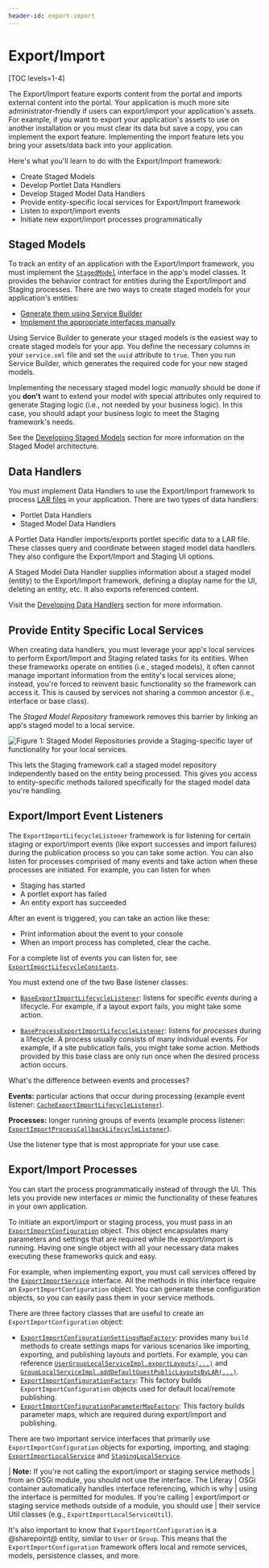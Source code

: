 ```yaml
---
header-id: export-import
---
```


# Export/Import

[TOC levels=1-4]

The Export/Import feature exports content from the portal and imports external
content into the portal. Your application is much more site
administrator-friendly if users can export/import your application's assets. For
example, if you want to export your application's assets to use on another
installation or you must clear its data but save a copy, you can implement
the export feature. Implementing the import feature lets you bring your
assets/data back into your application.

Here's what you'll learn to do with the Export/Import framework: 

- Create Staged Models
- Develop Portlet Data Handlers
- Develop Staged Model Data Handlers
- Provide entity-specific local services for Export/Import framework
- Listen to export/import events
- Initiate new export/import processes programmatically

## Staged Models

To track an entity of an application with the Export/Import framework, you must
implement the
[`StagedModel`](@platform-ref@/7.2-latest/javadocs/portal-kernel/com/liferay/portal/kernel/model/StagedModel.html)
interface in the app's model classes. It provides the behavior contract for
entities during the Export/Import and Staging processes. There are two ways to
create staged models for your application's entities:

- [Generate them using Service Builder](/docs/7-2/frameworks/-/knowledge_base/f/generating-staged-models-using-service-builder)
- [Implement the appropriate interfaces manually](/docs/7-2/frameworks/-/knowledge_base/f/creating-staged-models-manually)

Using Service Builder to generate your staged models is the easiest way to
create staged models for your app. You define the necessary columns in your
`service.xml` file and set the `uuid` attribute to `true`. Then you run
Service Builder, which generates the required code for your new staged models.

Implementing the necessary staged model logic *manually* should be done if you
**don't** want to extend your model with special attributes only required to
generate Staging logic (i.e., not needed by your business logic). In this case,
you should adapt your business logic to meet the Staging framework's needs.

See the
[Developing Staged Models](/docs/7-2/frameworks/-/knowledge_base/f/developing-staged-models)
section for more information on the Staged Model architecture.

## Data Handlers

You must implement Data Handlers to use the Export/Import framework to process
[LAR files](/docs/7-2/reference/-/knowledge_base/r/liferay-archive-lar-file)
in your application. There are two types of data handlers:

- Portlet Data Handlers
- Staged Model Data Handlers

A Portlet Data Handler imports/exports portlet specific data to a LAR file.
These classes query and coordinate between staged model data handlers. They also
configure the Export/Import and Staging UI options.

A Staged Model Data Handler supplies information about a staged model (entity)
to the Export/Import framework, defining a display name for the UI, deleting an
entity, etc. It also exports referenced content.

Visit the
[Developing Data Handlers](/docs/7-2/frameworks/-/knowledge_base/f/developing-data-handlers)
section for more information.

## Provide Entity Specific Local Services

When creating data handlers, you must leverage your app's local services to
perform Export/Import and Staging related tasks for its entities. When these
frameworks operate on entities (i.e., staged models), it often cannot manage
important information from the entity's local services alone; instead, you're
forced to reinvent basic functionality so the framework can access it. This is
caused by services not sharing a common ancestor (i.e., interface or base
class).

The *Staged Model Repository* framework removes this barrier by linking an app's
staged model to a local service.

![Figure 1: Staged Model Repositories provide a Staging-specific layer of functionality for your local services.](../../../images/staged-model-repository.png)

This lets the Staging framework call a staged model repository independently
based on the entity being processed. This gives you access to entity-specific
methods tailored specifically for the staged model data you're handling.

## Export/Import Event Listeners

The `ExportImportLifecycleListener` framework is for 
listening for certain staging or export/import events (like export successes and
import failures) during the publication process so you can take some action. You
can also listen for processes comprised of many events and take action when
these processes are initiated. For example, you can listen for when

- Staging has started
- A portlet export has failed
- An entity export has succeeded

After an event is triggered, you can take an action like these: 

- Print information about the event to your console 
- When an import process has completed, clear the cache.

For a complete list of events you can listen for, see
[`ExportImportLifecycleConstants`](@platform-ref@/7.2-latest/javadocs/portal-kernel/com/liferay/exportimport/kernel/lifecycle/ExportImportLifecycleConstants.html).

You must extend one of the two Base listener classes:

- [`BaseExportImportLifecycleListener`](@platform-ref@/7.2-latest/javadocs/portal-kernel/com/liferay/exportimport/kernel/lifecycle/BaseExportImportLifecycleListener.html):
  listens for specific *events* during a lifecycle. For example, if a layout
  export fails, you might take some action. 

- [`BaseProcessExportImportLifecycleListener`](@platform-ref@/7.2-latest/javadocs/portal-kernel/com/liferay/exportimport/kernel/lifecycle/BaseProcessExportImportLifecycleListener.html):
  listens for *processes* during a lifecycle. A process usually consists of many
  individual events. For example, if a site publication fails, you might take
  some action. Methods provided by this base class are only run once when the
  desired process action occurs.

What's the difference between events and processes? 

**Events:** particular actions that occur during processing (example event
listener:
[`CacheExportImportLifecycleListener`](@app-ref@/web-experience/latest/javadocs/com/liferay/exportimport/lifecycle/CacheExportImportLifecycleListener.html)).

**Processes:** longer running groups of events (example process listener:
[`ExportImportProcessCallbackLifecycleListener`](@app-ref@/web-experience/latest/javadocs/com/liferay/exportimport/lifecycle/ExportImportProcessCallbackLifecycleListener.html)).

Use the listener type that is most appropriate for your use case.

## Export/Import Processes

You can start the process programmatically instead of through the UI. This lets
you provide new interfaces or mimic the functionality of these features in your
own application.

To initiate an export/import or staging process, you must pass in an
[`ExportImportConfiguration`](@platform-ref@/7.2-latest/javadocs/portal-kernel/com/liferay/exportimport/kernel/model/ExportImportConfiguration.html)
object. This object encapsulates many parameters and settings that are required
while the export/import is running. Having one single object with all your
necessary data makes executing these frameworks quick and easy.

For example, when implementing export, you must call services offered by the
[`ExportImportService`](@platform-ref@/7.2-latest/javadocs/portal-kernel/com/liferay/exportimport/kernel/service/ExportImportService.html)
interface. All the methods in this interface require an
`ExportImportConfiguration` object. You can generate these
configuration objects, so you can easily pass them in your service methods.

There are three factory classes that are useful to create an
`ExportImportConfiguration` object:

- [`ExportImportConfigurationSettingsMapFactory`](@platform-ref@/7.2-latest/javadocs/portal-kernel/com/liferay/exportimport/kernel/configuration/ExportImportConfigurationSettingsMapFactory.html):
  provides many `build` methods to create settings maps for various scenarios
  like importing, exporting, and publishing layouts and portlets. For example,
  you can reference
  [`UserGroupLocalServiceImpl.exportLayouts(...)`](@platform-ref@/7.2-latest/javadocs/portal-impl/com/liferay/portal/service/impl/UserGroupLocalServiceImpl.html#exportLayouts-long-java.util.Map-)
  and
  [`GroupLocalServiceImpl.addDefaultGuestPublicLayoutsByLAR(...)`](@platform-ref@/7.2-latest/javadocs/portal-impl/com/liferay/portal/service/impl/GroupLocalServiceImpl.html#addDefaultGuestPublicLayoutsByLAR-com.liferay.portal.kernel.model.Group-java.io.File-).
- [`ExportImportConfigurationFactory`](@platform-ref@/7.2-latest/javadocs/portal-kernel/com/liferay/exportimport/kernel/configuration/ExportImportConfigurationFactory.html):
  This factory builds `ExportImportConfiguration` objects used for default
  local/remote publishing.
- [`ExportImportConfigurationParameterMapFactory`](@platform-ref@/7.2-latest/javadocs/portal-kernel/com/liferay/exportimport/kernel/configuration/ExportImportConfigurationParameterMapFactory.html):
  This factory builds parameter maps, which are required during export/import
  and publishing.

There are two important service interfaces that primarily use
`ExportImportConfiguration` objects for exporting, importing, and staging:
[`ExportImportLocalService`](@platform-ref@/7.2-latest/javadocs/portal-kernel/com/liferay/exportimport/kernel/service/ExportImportLocalService.html)
and
[`StagingLocalService`](@platform-ref@/7.2-latest/javadocs/portal-kernel/com/liferay/exportimport/kernel/service/StagingLocalService.html).

| **Note:** If you're not calling the export/import or staging service methods
| from an OSGi module, you should not use the interface. The Liferay
| OSGi container automatically handles interface referencing, which is why
| using the interface is permitted for modules. If you're calling
| export/import or staging service methods outside of a module, you should use
| their service Util classes (e.g., `ExportImportLocalServiceUtil`).

It's also important to know that `ExportImportConfiguration` is a @sharepoint@
entity, similar to `User` or `Group`. This means that the
`ExportImportConfiguration` framework offers local and remote services, models,
persistence classes, and more.
